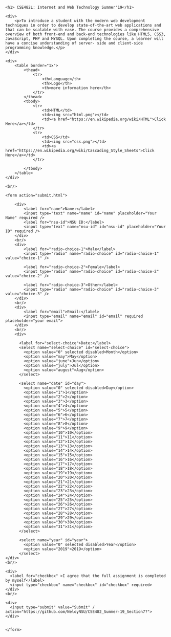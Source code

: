 
<!DOCTYPE html>
<html>
<head>
	<title>HTML Assignment</title>
</head>
<body>

	<h1> CSE482L: Internet and Web Technology Summer'19</h1>

	<div>
		<p>To introduce a student with the modern web development techniques in order to develop state-of-the-art web applications and that can be scalable with ease. The course provides a comprehensive overview of both front-end and back-end technologies like HTML5, CSS3, JavaScript, PHP and MYSQL. Upon completing the course, a learner will have a concise understanding of server- side and client-side programming knowledge.</p>
	</div>

	<div>
		<table border="1x">
			<thead>
				<tr>
					<th>Language</th>
					<th>Logo</th>
					<th>more information here</th>
				</tr>
			</thead>
			<tbody>
				<tr>
					<td>HTML</td>
					<td><img src="html.png"></td>
					<td><a href="https://en.wikipedia.org/wiki/HTML">Click Here</a></td>
				</tr>
				<tr>
					<td>CSS</td>
					<td><img src="css.png"></td>
					<td><a href="https://en.wikipedia.org/wiki/Cascading_Style_Sheets">Click Here</a></td>
				</tr>
				
			</tbody>
		</table>
	</div>

	<br/>

	<form action="submit.html">
		
    	<div>
      		<label for="name">Name:</label>
      		<input type="text" name="name" id="name" placeholder="Your Name" required />
      		<label for="nsu-id">NSU ID:</label>
      		<input type="text" name="nsu-id" id="nsu-id" placeholder="Your ID" required />
    	</div>
    	<br/>
    	<div>
        	<label for="radio-choice-1">Male</label>
        	<input type="radio" name="radio-choice" id="radio-choice-1" value="choice-1" />

       		<label for="radio-choice-2">Female</label>
       		<input type="radio" name="radio-choice" id="radio-choice-2" value="choice-2" />

       		<label for="radio-choice-3">Other</label>
        	<input type="radio" name="radio-choice" id="radio-choice-3" value="choice-3" />
     	</div>
     	<br/>
     	<div>
      		<label for="email">Email:</label>
      		<input type="email" name="email" id="email" required placeholder="your email">
    	</div>
    	<br/>
    	<div>
      
	      <label for="select-choice">Date:</label>
	      <select name="select-choice" id="select-choice">
	        <option value="0" selected disabled>Month</option>
	        <option value="may">May</option>
	        <option value="june">Jun</option>
	        <option value="july">Jul</option>
	        <option value="august">Aug</option>
	      </select>
      
	      <select name="date" id="day">
	        <option value="0" selected disabled>Day</option>
	        <option value="1">1</option>
	        <option value="2">2</option>
	        <option value="3">3</option>
	        <option value="4">4</option>
	        <option value="5">5</option>
	        <option value="6">6</option>
	        <option value="7">7</option>
	        <option value="8">8</option>
	        <option value="9">9</option>
	        <option value="10">10</option>
	        <option value="11">11</option>
	        <option value="12">12</option>
	        <option value="13">13</option>
	        <option value="14">14</option>
	        <option value="15">15</option>
	        <option value="16">16</option>
	        <option value="17">17</option>
	        <option value="18">18</option>
	        <option value="19">19</option>
	        <option value="20">20</option>
	        <option value="21">21</option>
	        <option value="22">22</option>
	        <option value="23">23</option>
	        <option value="24">24</option>
	        <option value="25">25</option>
	        <option value="26">26</option>
	        <option value="27">27</option>
	        <option value="28">28</option>
	        <option value="29">29</option>
	        <option value="30">30</option>
	        <option value="31">31</option>
	      </select>
      
	      <select name="year" id="year">
	        <option value="0" selected disabled>Year</option>
	        <option value="2019">2019</option>
	      </select>
    </div>
    <br/>

    <div>
      <label for="checkbox" >I agree that the full assignment is completed by myself</label>
      <input type="checkbox" name="checkbox" id="checkbox" required>
    </div>
    <br/>

    <div>
      <input type="submit" value="Submit" / action="https://github.com/NeloyNSU/CSE482_Summer-19_Section7?">
    </div>

  
	</form>

</body>
</html>
